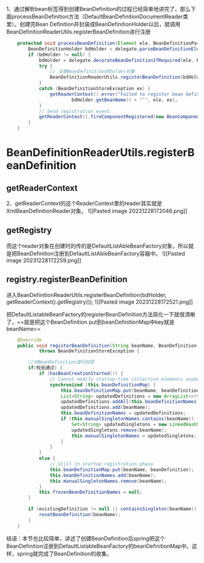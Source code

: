 1、通过解析bean标签得到创建BeanDefinition的过程已经简单地讲完了，那么下面processBeanDefinition方法（DefaultBeanDefinitionDocumentReader类里）。创建完Bean Definition并封装成BeanDefinitionHolder以后，就调用BeanDefinitionReaderUtils.registerBeanDefinition进行注册
```java
	protected void processBeanDefinition(Element ele, BeanDefinitionParserDelegate delegate) {
		BeanDefinitionHolder bdHolder = delegate.parseBeanDefinitionElement(ele);
		if (bdHolder != null) {
			bdHolder = delegate.decorateBeanDefinitionIfRequired(ele, bdHolder);
			try {
				// 注册BeanDefinition的holder对象
				BeanDefinitionReaderUtils.registerBeanDefinition(bdHolder, getReaderContext().getRegistry());
			}
			catch (BeanDefinitionStoreException ex) {
				getReaderContext().error("Failed to register bean definition with name '" +
						bdHolder.getBeanName() + "'", ele, ex);
			}
			// Send registration event.
			getReaderContext().fireComponentRegistered(new BeanComponentDefinition(bdHolder));
		}
	}
```
# BeanDefinitionReaderUtils.registerBeanDefinition
## getReaderContext

2、getReaderContext的这个ReaderContext里的reader其实就是XmlBeanDefinitionReader对象。
![[Pasted image 20231228172046.png]]
## getRegistry
而这个reader对象在创建时的传的是DefaultListAbleBeanFactory对象，所以就是把BeanDefinition注册到DefaultListAbleBeanFactory容器中。
![[Pasted image 20231228172259.png]]
## registry.registerBeanDefinition
进入BeanDefinitionReaderUtils.registerBeanDefinition(bdHolder, getReaderContext().getRegistry());
![[Pasted image 20231228172521.png]]

把DefaultListableBeanFactory的registerBeanDefinition方法简化一下就很清晰了，==就是把这个BeanDefinition put到beanDefinitionMap中key就是beanName==
```java
	@Override
	public void registerBeanDefinition(String beanName, BeanDefinition beanDefinition)
			throws BeanDefinitionStoreException {

		//对BeanDefinition进行校验
		if(校验通过) {
			if (hasBeanCreationStarted()) {
				// Cannot modify startup-time collection elements anymore (for stable iteration)
				synchronized (this.beanDefinitionMap) {
					this.beanDefinitionMap.put(beanName, beanDefinition);
					List<String> updatedDefinitions = new ArrayList<>(this.beanDefinitionNames.size() + 1);
					updatedDefinitions.addAll(this.beanDefinitionNames);
					updatedDefinitions.add(beanName);
					this.beanDefinitionNames = updatedDefinitions;
					if (this.manualSingletonNames.contains(beanName)) {
						Set<String> updatedSingletons = new LinkedHashSet<>(this.manualSingletonNames);
						updatedSingletons.remove(beanName);
						this.manualSingletonNames = updatedSingletons;
					}
				}
			}
			else {
				// Still in startup registration phase
				this.beanDefinitionMap.put(beanName, beanDefinition);
				this.beanDefinitionNames.add(beanName);
				this.manualSingletonNames.remove(beanName);
			}
			this.frozenBeanDefinitionNames = null;
		}

		if (existingDefinition != null || containsSingleton(beanName)) {
			resetBeanDefinition(beanName);
		}
	}

```
结语：本节也比较简单，讲述了创建BeanDefinition后spring把这个BeanDefinition注册到DefaultListableBeanFactory的beanDefinitionMap中。这样，spring就完成了BeanDefinition的收集。
